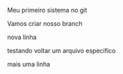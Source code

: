 Meu primeiro sistema no git

Vamos criar nosso branch

nova linha

testando voltar um arquivo especifico

mais uma linha